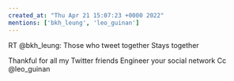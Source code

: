 ```yaml
---
created_at: "Thu Apr 21 15:07:23 +0000 2022"
mentions: ['bkh_leung', 'leo_guinan']
---
```


RT @bkh_leung: Those who tweet together 
Stays together 

Thankful for all my Twitter friends
Engineer your social network
Cc @leo_guinan